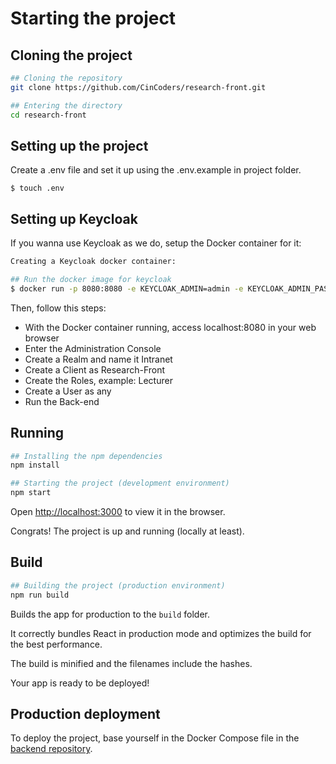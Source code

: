 # Starting the project

## Cloning the project

```bash
## Cloning the repository
git clone https://github.com/CinCoders/research-front.git

## Entering the directory
cd research-front
```

## Setting up the project

Create a .env file and set it up using the .env.example in project folder.

```
$ touch .env
```

## Setting up Keycloak

If you wanna use Keycloak as we do, setup the Docker container for it:

```bash
Creating a Keycloak docker container:

## Run the docker image for keycloak
$ docker run -p 8080:8080 -e KEYCLOAK_ADMIN=admin -e KEYCLOAK_ADMIN_PASSWORD=admin --name=keycloak quay.io/keycloak/keycloak:18.0.0 start-dev

```

Then, follow this steps:

- With the Docker container running, access localhost:8080 in your web browser
- Enter the Administration Console
- Create a Realm and name it Intranet
- Create a Client as Research-Front
- Create the Roles, example: Lecturer
- Create a User as any
- Run the Back-end

## Running

```bash
## Installing the npm dependencies
npm install

## Starting the project (development environment)
npm start
```

Open [http://localhost:3000](http://localhost:3000) to view it in the browser.

Congrats! The project is up and running (locally at least).

## Build

```bash
## Building the project (production environment)
npm run build
```

Builds the app for production to the `build` folder.

It correctly bundles React in production mode and optimizes the build for the best performance.

The build is minified and the filenames include the hashes.

Your app is ready to be deployed!

## Production deployment

To deploy the project, base yourself in the Docker Compose file in the [backend repository](https://github.com/CinCoders/research-back).
